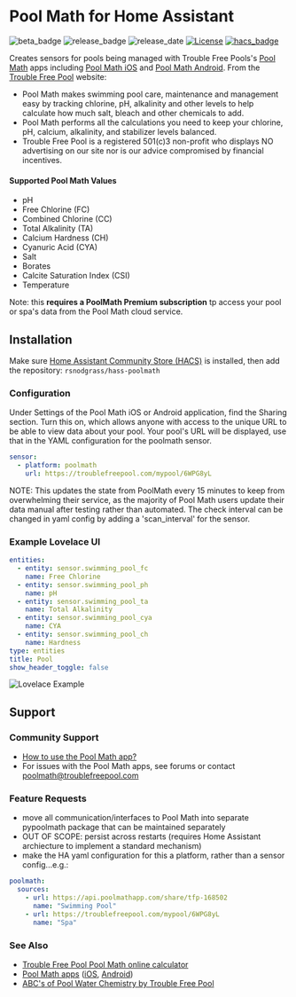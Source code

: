 # Pool Math for Home Assistant

![beta_badge](https://img.shields.io/badge/maturity-Beta-yellow.png)
![release_badge](https://img.shields.io/github/release/rsnodgrass/hass-poolmath.svg)
![release_date](https://img.shields.io/github/release-date/rsnodgrass/hass-poolmath.svg)
[![License](https://img.shields.io/badge/License-Apache%202.0-blue.svg)](https://opensource.org/licenses/Apache-2.0)
[![hacs_badge](https://img.shields.io/badge/HACS-Default-orange.svg)](https://github.com/custom-components/hacs)

Creates sensors for pools being managed with Trouble Free Pools's [Pool Math](https://www.troublefreepool.com/blog/poolmath/) apps including [Pool Math iOS](https://apps.apple.com/us/app/pool-math-by-troublefreepool/id1228819359) and [Pool Math Android](https://play.google.com/store/apps/details?id=com.troublefreepool.poolmath&hl=en_US). From the [Trouble Free Pool](https://troublefreepool.com/) website:

* Pool Math makes swimming pool care, maintenance and management easy by tracking chlorine, pH, alkalinity and other  levels to help calculate how much salt, bleach and other chemicals to add.
* Pool Math performs all the calculations you need to keep your chlorine, pH, calcium, alkalinity, and stabilizer levels balanced.
* Trouble Free Pool is a registered 501(c)3 non-profit who displays NO advertising on our site nor is our advice compromised by financial incentives.

#### Supported Pool Math Values

* pH
* Free Chlorine (FC)
* Combined Chlorine (CC)
* Total Alkalinity (TA)
* Calcium Hardness (CH)
* Cyanuric Acid (CYA)
* Salt
* Borates
* Calcite Saturation Index (CSI)
* Temperature

Note: this **requires a PoolMath Premium subscription** tp access your pool or spa's data from the Pool Math cloud service.

## Installation

Make sure [Home Assistant Community Store (HACS)](https://github.com/custom-components/hacs) is installed, then add the repository: `rsnodgrass/hass-poolmath`

### Configuration

Under Settings of the Pool Math iOS or Android application, find the Sharing section.  Turn this on, which allows anyone with access to the unique URL to be able to view data about your pool. Your pool's URL will be displayed, use that in the YAML configuration for the poolmath sensor.

```yaml
sensor:
  - platform: poolmath
    url: https://troublefreepool.com/mypool/6WPG8yL
```

NOTE: This updates the state from PoolMath every 15 minutes to keep from overwhelming their service, as the majority of Pool Math users update their data manual after testing rather than automated. The check interval can be changed in yaml config by adding a 'scan_interval' for the sensor.

### Example Lovelace UI

```yaml
entities:
  - entity: sensor.swimming_pool_fc
    name: Free Chlorine
  - entity: sensor.swimming_pool_ph
    name: pH
  - entity: sensor.swimming_pool_ta
    name: Total Alkalinity
  - entity: sensor.swimming_pool_cya
    name: CYA
  - entity: sensor.swimming_pool_ch
    name: Hardness
type: entities
title: Pool
show_header_toggle: false
```

![Lovelace Example](https://github.com/rsnodgrass/hass-poolmath/blob/master/img/example.png?raw=true)

## Support

### Community Support

* [How to use the Pool Math app?](https://www.troublefreepool.com/threads/how-to-use-the-pool-math-app.179282/)
* For issues with the Pool Math apps, see forums or contact [poolmath@troublefreepool.com](mailto:poolmath@troublefreepool.com)

### Feature Requests

* move all communication/interfaces to Pool Math into separate pypoolmath package that can be maintained separately
* OUT OF SCOPE: persist across restarts (requires Home Assistant archiecture to implement a standard mechanism)
* make the HA yaml configuration for this a platform, rather than a sensor config...e.g.:

```yaml
poolmath:
  sources:
    - url: https://api.poolmathapp.com/share/tfp-168502
      name: "Swimming Pool"
    - url: https://troublefreepool.com/mypool/6WPG8yL
      name: "Spa"
```

### See Also

* [Trouble Free Pool Pool Math online calculator](https://www.troublefreepool.com/calc.html)
* [Pool Math apps](https://www.troublefreepool.com/blog/poolmath/) ([iOS](https://apps.apple.com/us/app/pool-math-by-troublefreepool/id1228819359), [Android](https://play.google.com/store/apps/details?id=com.troublefreepool.poolmath&hl=en_US))
* [ABC's of Pool Water Chemistry by Trouble Free Pool](https://www.troublefreepool.com/blog/2018/12/12/abcs-of-pool-water-chemistry/)
